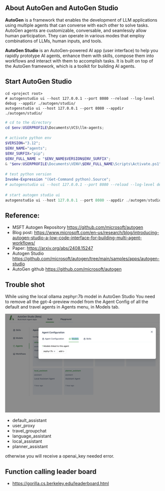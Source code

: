 ## About AutoGen and AutoGen Studio
**AutoGen** is a framework that enables the development of LLM applications using multiple agents that can converse with each other to solve tasks. AutoGen agents are customizable, conversable, and seamlessly allow human participation. They can operate in various modes that employ combinations of LLMs, human inputs, and tools.

**AutoGen Studio** is an AutoGen-powered AI app (user interface) to help you rapidly prototype AI agents, enhance them with skills, compose them into workflows and interact with them to accomplish tasks. It is built on top of the AutoGen framework, which is a toolkit for building AI agents.

## Start AutoGen Studio
```shell
cd <project root>
# autogenstudio ui --host 127.0.0.1 --port 8080 --reload --log-level debug --appdir ./autogen/studio/
autogenstudio ui --host 127.0.0.1 --port 8080 --appdir ./autogen/studio/
```

```powershell
# cd to the directory
cd $env:USERPROFILE\Documents\VCS\llm-agents;

# activate python env
$VERSION="3.12";
$ENV_NAME="agents";
$ENV_SURFIX="pip";
$ENV_FULL_NAME = "$ENV_NAME$VERSION$ENV_SURFIX";
& "$env:USERPROFILE\Documents\VENV\$ENV_FULL_NAME\Scripts\Activate.ps1";

# test python version
Invoke-Expression "(Get-Command python).Source";
# autogenstudio ui --host 127.0.0.1 --port 8080 --reload --log-level debug --appdir ./autogen/studio/

# start autogen studio ui
autogenstudio ui --host 127.0.0.1 --port 8080 --appdir ./autogen/studio/
```

## Reference:
* MSFT Autogen Repository https://github.com/microsoft/autogen
* Blog post: https://www.microsoft.com/en-us/research/blog/introducing-autogen-studio-a-low-code-interface-for-building-multi-agent-workflows/
* Paper: https://arxiv.org/abs/2408.15247
* Autogen Studio https://github.com/microsoft/autogen/tree/main/samples/apps/autogen-studio
* AutoGen github https://github.com/microsoft/autogen

## Trouble shot
While using the local ollama zephyr:7b model in AutoGen Studio
You need to remove all the gpt-4-preview model from the Agent Config of all the default and travel agents in Agents menu, in Models tab.

![local agent](./img/remove_gpt_4_model.png)

* default_assistant
* user_proxy
* travel_groupchat
* language_assistant
* local_assistant
* planner_assistant

otherwise you will receive a openai_key needed error.

## Function calling leader board
* https://gorilla.cs.berkeley.edu/leaderboard.html
